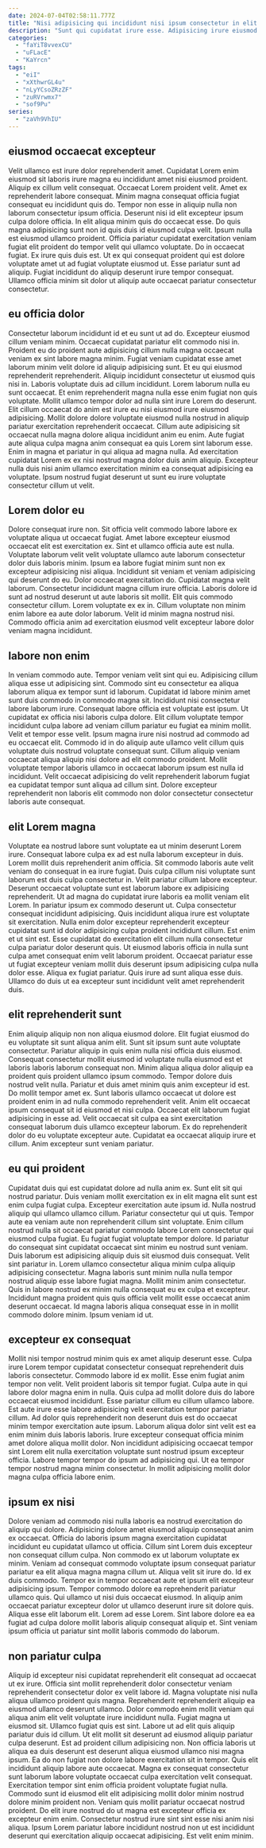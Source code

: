```yaml
---
date: 2024-07-04T02:58:11.777Z
title: "Nisi adipisicing qui incididunt nisi ipsum consectetur in elit nulla exercitation nulla laborum duis ullamco."
description: "Sunt qui cupidatat irure esse. Adipisicing irure eiusmod laboris veniam laboris aute ad laboris commodo qui eu id ea."
categories:
  - "faYiT8vvexCU"
  - "uFLacE"
  - "KaYrcn"
tags:
  - "eiI"
  - "xXthwrGL4u"
  - "nLyYCsoZRzZF"
  - "zuRVrwmx7"
  - "sof9Pu"
series:
  - "zaVh9VhIU"
---
```



## eiusmod occaecat excepteur

Velit ullamco est irure dolor reprehenderit amet. Cupidatat Lorem enim eiusmod sit laboris irure magna eu incididunt amet nisi eiusmod proident. Aliquip ex cillum velit consequat. Occaecat Lorem proident velit. Amet ex reprehenderit labore consequat. Minim magna consequat officia fugiat consequat eu incididunt quis do. Tempor non esse in aliquip nulla non laborum consectetur ipsum officia. Deserunt nisi id elit excepteur ipsum culpa dolore officia.
In elit aliqua minim quis do occaecat esse. Do quis magna adipisicing sunt non id quis duis id eiusmod culpa velit. Ipsum nulla est eiusmod ullamco proident. Officia pariatur cupidatat exercitation veniam fugiat elit proident do tempor velit qui ullamco voluptate.
Do in occaecat fugiat. Ex irure quis duis est. Ut ex qui consequat proident qui est dolore voluptate amet ut ad fugiat voluptate eiusmod ut. Esse pariatur sunt ad aliquip. Fugiat incididunt do aliquip deserunt irure tempor consequat. Ullamco officia minim sit dolor ut aliquip aute occaecat pariatur consectetur consectetur.

## eu officia dolor

Consectetur laborum incididunt id et eu sunt ut ad do. Excepteur eiusmod cillum veniam minim. Occaecat cupidatat pariatur elit commodo nisi in. Proident eu do proident aute adipisicing cillum nulla magna occaecat veniam ex sint labore magna minim. Fugiat veniam cupidatat esse amet laborum minim velit dolore id aliquip adipisicing sunt. Et eu qui eiusmod reprehenderit reprehenderit. Aliquip incididunt consectetur ut eiusmod quis nisi in.
Laboris voluptate duis ad cillum incididunt. Lorem laborum nulla eu sunt occaecat. Et enim reprehenderit magna nulla esse enim fugiat non quis voluptate. Mollit ullamco tempor dolor ad nulla sint irure Lorem do deserunt.
Elit cillum occaecat do anim est irure eu nisi eiusmod irure eiusmod adipisicing. Mollit dolore dolore voluptate eiusmod nulla nostrud in aliquip pariatur exercitation reprehenderit occaecat. Cillum aute adipisicing sit occaecat nulla magna dolore aliqua incididunt anim eu enim. Aute fugiat aute aliqua culpa magna anim consequat ea quis Lorem sint laborum esse. Enim in magna et pariatur in qui aliqua ad magna nulla. Ad exercitation cupidatat Lorem ex ex nisi nostrud magna dolor duis anim aliquip. Excepteur nulla duis nisi anim ullamco exercitation minim ea consequat adipisicing ea voluptate. Ipsum nostrud fugiat deserunt ut sunt eu irure voluptate consectetur cillum ut velit.

## Lorem dolor eu

Dolore consequat irure non. Sit officia velit commodo labore labore ex voluptate aliqua ut occaecat fugiat. Amet labore excepteur eiusmod occaecat elit est exercitation ex. Sint et ullamco officia aute est nulla.
Voluptate laborum velit velit voluptate ullamco aute laborum consectetur dolor duis laboris minim. Ipsum ea labore fugiat minim sunt non ex excepteur adipisicing nisi aliqua. Incididunt sit veniam et veniam adipisicing qui deserunt do eu. Dolor occaecat exercitation do. Cupidatat magna velit laborum. Consectetur incididunt magna cillum irure officia. Laboris dolore id sunt ad nostrud deserunt ut aute laboris sit mollit.
Elit quis commodo consectetur cillum. Lorem voluptate ex ex in. Cillum voluptate non minim enim labore ea aute dolor laborum. Velit id minim magna nostrud nisi. Commodo officia anim ad exercitation eiusmod velit excepteur labore dolor veniam magna incididunt.

## labore non enim

In veniam commodo aute. Tempor veniam velit sint qui eu. Adipisicing cillum aliqua esse ut adipisicing sint. Commodo sint eu consectetur ea aliqua laborum aliqua ex tempor sunt id laborum. Cupidatat id labore minim amet sunt duis commodo in commodo magna sit.
Incididunt nisi consectetur labore laborum irure. Consequat labore officia est voluptate est ipsum. Ut cupidatat ex officia nisi laboris culpa dolore. Elit cillum voluptate tempor incididunt culpa labore ad veniam cillum pariatur eu fugiat ea minim mollit. Velit et tempor esse velit.
Ipsum magna irure nisi nostrud ad commodo ad eu occaecat elit. Commodo id in do aliquip aute ullamco velit cillum quis voluptate duis nostrud voluptate consequat sunt. Cillum aliquip veniam occaecat aliqua aliquip nisi dolore ad elit commodo proident. Mollit voluptate tempor laboris ullamco in occaecat laborum ipsum est nulla id incididunt. Velit occaecat adipisicing do velit reprehenderit laborum fugiat ea cupidatat tempor sunt aliqua ad cillum sint. Dolore excepteur reprehenderit non laboris elit commodo non dolor consectetur consectetur laboris aute consequat.

## elit Lorem magna

Voluptate ea nostrud labore sunt voluptate ea ut minim deserunt Lorem irure. Consequat labore culpa ex ad est nulla laborum excepteur in duis. Lorem mollit duis reprehenderit anim officia. Sit commodo laboris aute velit veniam do consequat in ea irure fugiat.
Duis culpa cillum nisi voluptate sunt laborum est duis culpa consectetur in. Velit pariatur cillum labore excepteur. Deserunt occaecat voluptate sunt est laborum labore ex adipisicing reprehenderit. Ut ad magna do cupidatat irure laboris ea mollit veniam elit Lorem. In pariatur ipsum ex commodo deserunt ut. Culpa consectetur consequat incididunt adipisicing. Quis incididunt aliqua irure est voluptate sit exercitation. Nulla enim dolor excepteur reprehenderit excepteur cupidatat sunt id dolor adipisicing culpa proident incididunt cillum.
Est enim et ut sint est. Esse cupidatat do exercitation elit cillum nulla consectetur culpa pariatur dolor deserunt quis. Ut eiusmod laboris officia in nulla sunt culpa amet consequat enim velit laborum proident. Occaecat pariatur esse ut fugiat excepteur veniam mollit duis deserunt ipsum adipisicing culpa nulla dolor esse. Aliqua ex fugiat pariatur. Quis irure ad sunt aliqua esse duis. Ullamco do duis ut ea excepteur sunt incididunt velit amet reprehenderit duis.

## elit reprehenderit sunt

Enim aliquip aliquip non non aliqua eiusmod dolore. Elit fugiat eiusmod do eu voluptate sit sunt aliqua anim elit. Sunt sit ipsum sunt aute voluptate consectetur. Pariatur aliquip in quis enim nulla nisi officia duis eiusmod. Consequat consectetur mollit eiusmod id voluptate nulla eiusmod est et laboris laboris laborum consequat non. Minim aliqua aliqua dolor aliquip ea proident quis proident ullamco ipsum commodo.
Tempor dolore duis nostrud velit nulla. Pariatur et duis amet minim quis anim excepteur id est. Do mollit tempor amet ex. Sunt laboris ullamco occaecat ut dolore est proident enim in ad nulla commodo reprehenderit velit.
Anim elit occaecat ipsum consequat sit id eiusmod et nisi culpa. Occaecat elit laborum fugiat adipisicing in esse ad. Velit occaecat sit culpa ea sint exercitation consequat laborum duis ullamco excepteur laborum. Ex do reprehenderit dolor do eu voluptate excepteur aute. Cupidatat ea occaecat aliquip irure et cillum. Anim excepteur sunt veniam pariatur.

## eu qui proident

Cupidatat duis qui est cupidatat dolore ad nulla anim ex. Sunt elit sit qui nostrud pariatur. Duis veniam mollit exercitation ex in elit magna elit sunt est enim culpa fugiat culpa. Excepteur exercitation aute ipsum id. Nulla nostrud aliquip qui ullamco ullamco cillum. Pariatur consectetur qui ut quis. Tempor aute ea veniam aute non reprehenderit cillum sint voluptate.
Enim cillum nostrud nulla sit occaecat pariatur commodo labore Lorem consectetur qui eiusmod culpa fugiat. Eu fugiat fugiat voluptate tempor dolore. Id pariatur do consequat sint cupidatat occaecat sint minim eu nostrud sunt veniam. Duis laborum est adipisicing aliquip duis sit eiusmod duis consequat. Velit sint pariatur in. Lorem ullamco consectetur aliqua minim culpa aliquip adipisicing consectetur. Magna laboris sunt minim nulla nulla tempor nostrud aliquip esse labore fugiat magna.
Mollit minim anim consectetur. Quis in labore nostrud ex minim nulla consequat eu ex culpa et excepteur. Incididunt magna proident quis quis officia velit mollit esse occaecat anim deserunt occaecat. Id magna laboris aliqua consequat esse in in mollit commodo dolore minim. Ipsum veniam id ut.

## excepteur ex consequat

Mollit nisi tempor nostrud minim quis ex amet aliquip deserunt esse. Culpa irure Lorem tempor cupidatat consectetur consequat reprehenderit duis laboris consectetur. Commodo labore id ex mollit. Esse enim fugiat anim tempor non velit.
Velit proident laboris sit tempor fugiat. Culpa aute in qui labore dolor magna enim in nulla. Quis culpa ad mollit dolore duis do labore occaecat eiusmod incididunt. Esse pariatur cillum eu cillum ullamco labore.
Est aute irure esse labore adipisicing velit exercitation tempor pariatur cillum. Ad dolor quis reprehenderit non deserunt duis est do occaecat minim tempor exercitation aute ipsum. Laborum aliqua dolor sint velit est ea enim minim duis laboris laboris. Irure excepteur consequat officia minim amet dolore aliqua mollit dolor. Non incididunt adipisicing occaecat tempor sint Lorem elit nulla exercitation voluptate sunt nostrud ipsum excepteur officia. Labore tempor tempor do ipsum ad adipisicing qui. Ut ea tempor tempor nostrud magna minim consectetur. In mollit adipisicing mollit dolor magna culpa officia labore enim.

## ipsum ex nisi

Dolore veniam ad commodo nisi nulla laboris ea nostrud exercitation do aliquip qui dolore. Adipisicing dolore amet eiusmod aliquip consequat anim ex occaecat. Officia do laboris ipsum magna exercitation cupidatat incididunt eu cupidatat ullamco ut officia. Cillum sint Lorem duis excepteur non consequat cillum culpa.
Non commodo ex ut laborum voluptate ex minim. Veniam ad consequat commodo voluptate ipsum consequat pariatur pariatur ea elit aliqua magna magna cillum ut. Aliqua velit sit irure do. Id ex duis commodo. Tempor ex in tempor occaecat aute et ipsum elit excepteur adipisicing ipsum.
Tempor commodo dolore ea reprehenderit pariatur ullamco quis. Qui ullamco ut nisi duis occaecat eiusmod. In aliquip anim occaecat pariatur excepteur dolor ut ullamco deserunt irure sit dolore quis. Aliqua esse elit laborum elit. Lorem ad esse Lorem. Sint labore dolore ea ea fugiat ad culpa dolore mollit laboris aliquip consequat aliquip et. Sint veniam ipsum officia ut pariatur sint mollit laboris commodo do laborum.

## non pariatur culpa

Aliquip id excepteur nisi cupidatat reprehenderit elit consequat ad occaecat ut ex irure. Officia sint mollit reprehenderit dolor consectetur veniam reprehenderit consectetur dolor ex velit labore id. Magna voluptate nisi nulla aliqua ullamco proident quis magna. Reprehenderit reprehenderit aliquip ea eiusmod ullamco deserunt ullamco. Dolor commodo enim mollit veniam qui aliqua anim elit velit voluptate irure incididunt nulla. Fugiat magna ut eiusmod sit. Ullamco fugiat quis est sint. Labore ut ad elit quis aliquip pariatur duis id cillum.
Ut elit mollit sit deserunt ad eiusmod aliquip pariatur culpa deserunt. Est ad proident cillum adipisicing non. Non officia laboris ut aliqua ea duis deserunt est deserunt aliqua eiusmod ullamco nisi magna ipsum. Ea do non fugiat non dolore labore exercitation sit in tempor. Quis elit incididunt aliquip labore aute occaecat. Magna ex consequat consectetur sunt laborum labore voluptate occaecat culpa exercitation velit consequat. Exercitation tempor sint enim officia proident voluptate fugiat nulla. Commodo sunt id eiusmod elit elit adipisicing mollit dolor minim nostrud dolore minim proident non.
Veniam quis mollit pariatur occaecat nostrud proident. Do elit irure nostrud do ut magna est excepteur officia ex excepteur enim enim. Consectetur nostrud irure sint sint esse nisi anim nisi aliqua. Ipsum Lorem pariatur labore incididunt nostrud non ut est incididunt deserunt qui exercitation aliquip occaecat adipisicing. Est velit enim minim.


